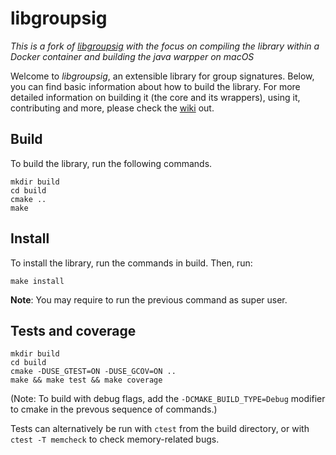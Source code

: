 # libgroupsig

*This is a fork of [libgroupsig](https://github.com/IBM/libgroupsig) with the focus on compiling the library within a Docker container and building the java warpper on macOS*

Welcome to _libgroupsig_, an extensible library for group signatures. Below,
you can find basic information about how to build the library. For more detailed
information on building it (the core and its wrappers), using it, contributing
and more, please check the [wiki](https://github.com/IBM/libgroupsig/wiki)
out.

## Build

To build the library, run the following commands.

```
mkdir build
cd build
cmake ..
make
```

## Install

To install the library, run the commands in build. Then, run:

```
make install
```

**Note**: You may require to run the previous command as super user.

## Tests and coverage

```
mkdir build
cd build
cmake -DUSE_GTEST=ON -DUSE_GCOV=ON ..
make && make test && make coverage
```

(Note: To build with debug flags, add the `-DCMAKE_BUILD_TYPE=Debug` modifier to
cmake in the prevous sequence of commands.)

Tests can alternatively be run with `ctest` from the build directory, or with
`ctest -T memcheck` to check memory-related bugs.

